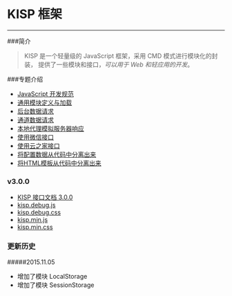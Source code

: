 ﻿
KISP 框架
==============================================================
--------------------------------------------------------------

###简介 

> KISP 是一个轻量级的 JavaScript 框架，采用 CMD 模式进行模块化的封装，
提供了一些模块和接口，*可以用于 Web 和轻应用的开发*。



###专题介绍
- [JavaScript 开发规范](?file=specification/js/index.md)
- [通用模块定义与加载](?file=docs/CMD.md)
- [后台数据请求](?file=docs/API.md)
- [通道数据请求](?file=docs/SSH.API.md)
- [本地代理模拟服务器响应](?file=docs/Proxy.md)
- [使用微信接口](?file=docs/WeChat.md)
- [使用云之家接口](?file=docs/CloudHome.md)
- [将配置数据从代码中分离出来](?file=docs/Config-and-Code.md)
- [将HTML模板从代码中分离出来](?file=docs/HTML-and-Code.md)

### v3.0.0

- [KISP 接口文档 3.0.0](?type=default&version=3.0.0)
- [kisp.debug.js](?file=default/3.0.0/kisp.debug.js)
- [kisp.debug.css](?file=default/3.0.0/kisp.debug.css)
- [kisp.min.js](?file=default/3.0.0/kisp.min.js)
- [kisp.min.css](?file=default/3.0.0/kisp.min.css)

### 更新历史
#####2015.11.05 
- 增加了模块 LocalStorage
- 增加了模块 SessionStorage











